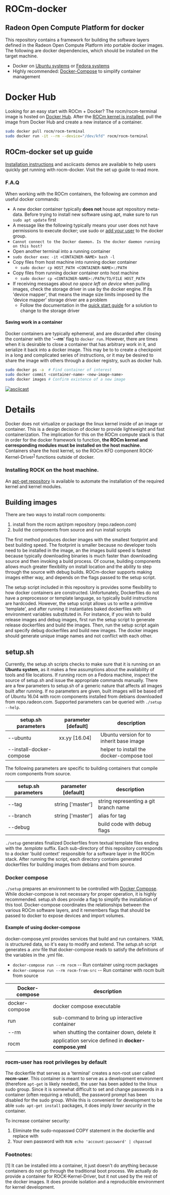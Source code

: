 # ROCm-docker

## Radeon Open Compute Platform for docker
This repository contains a framework for building the software layers defined in the Radeon Open Compute Platform into portable docker images.  The following are docker dependencies, which should be installed on the target machine.

-  Docker on [Ubuntu systems](https://docs.docker.com/v1.8/installation/ubuntulinux/) or [Fedora systems](https://docs.docker.com/v1.8/installation/fedora/)
-  Highly recommended: [Docker-Compose](https://docs.docker.com/compose/install/) to simplify container management

# Docker Hub
Looking for an easy start with ROCm + Docker?  The rocm/rocm-terminal image is hosted on [Docker Hub](https://hub.docker.com/r/rocm/rocm-terminal/).  After the [ROCm kernel is installed](#install-rocm-kernel), pull the image from Docker Hub and create a new instance of a container.

```bash
sudo docker pull rocm/rocm-terminal
sudo docker run -it --rm --device="/dev/kfd" rocm/rocm-terminal
```

## ROCm-docker set up guide
[Installation instructions](quick-start.md) and asciicasts demos are available to help users quickly get running with rocm-docker.  Visit the set up guide to read more.

### F.A.Q
When working with the ROCm containers, the following are common and useful docker commands:
*  A new docker container typically **does not** house apt repository meta-data.  Before trying to install new software using apt, make sure to run `sudo apt update` first
*  A message like the following typically means your user does not have permissions to execute docker; use sudo or [add your user](https://docs.docker.com/engine/installation/linux/ubuntulinux/#/create-a-docker-group) to the docker group.
  * `Cannot connect to the Docker daemon. Is the docker daemon running on this host?`
*  Open another terminal into a running container
  * `sudo docker exec -it <CONTAINER-NAME> bash -l`
* Copy files from host machine into running docker container
  * `sudo docker cp HOST_PATH <CONTAINER-NAME>:/PATH`
* Copy files from running docker container onto host machine
  * `sudo docker cp <CONTAINER-NAME>:/PATH/TO/FILE HOST_PATH`
* If receiving messages about *no space left on device* when pulling images, check the storage driver in use by the docker engine.  If its 'device mapper', that means the image size limits imposed by the 'device mapper' storage driver are a problem
  * Follow the documentation in the [quick start guide](quick-start.md) for a solution to change to the storage driver

#### Saving work in a container
Docker containers are typically ephemeral, and are discarded after closing the container with the '**--rm**' flag to `docker run`.  However, there are times when it is desirable to close a container that has arbitrary work in it, and serialize it back into a docker image.  This may be to to create a checkpoint in a long and complicated series of instructions, or it may be desired to share the image with others through a docker registry, such as docker hub.

```bash
sudo docker ps -a  # Find container of interest
sudo docker commit <container-name> <new-image-name>
sudo docker images # Confirm existence of a new image
```
[![asciicast](https://asciinema.org/a/bka9uj16zuio4qlnsqcr7nv8z.png)](https://asciinema.org/a/bka9uj16zuio4qlnsqcr7nv8z)

# Details
Docker does not virtualize or package the linux kernel inside of an image or container.  This is a design decision of docker to provide lightweight and fast containerization.  The implication for this on the ROCm compute stack is that in order for the docker framework to function, **the ROCm kernel and corresponding modules must be installed on the host machine.**  Containers share the host kernel, so the ROCm KFD component ROCK-Kernel-Driver<sup>[1](#ROCK)</sup> functions outside of docker.

### Installing ROCK on the host machine.
An [apt-get repository](https://github.com/RadeonOpenCompute/ROCm/wiki#installing-from-amd-rocm-repositories) is available to automate the installation of the required kernel and kernel modules.

## Building images
There are two ways to install rocm components:
1.  install from the rocm apt/rpm repository (repo.radeon.com)
2.  build the components from source and run install scripts

The first method produces docker images with the smallest footprint and best building speed.  The footprint is smaller because no developer tools need to be installed in the image, an the images build speed is fastest because typically downloading binaries is much faster than downloading source and then invoking a build process.  Of course, building components allows much greater flexibility on install location and the ability to step through the source with debug builds.  ROCm-docker supports making images either way, and depends on the flags passed to the setup script.

The setup script included in this repository is provides some flexibility to how docker containers are constructed.  Unfortunately, Dockerfiles do not have a preprocessor or template language, so typically build instructions are hardcoded.  However, the setup script allows us to write a primitive 'template', and after running it instantiates baked dockerfiles with environment variables substituted in.  For instance, if you wish to build release images and debug images, first run the setup script to generate release dockerfiles and build the images.  Then, run the setup script again and specify debug dockerfiles and build new images.  The docker images should generate unique image names and not conflict with each other.

## setup.sh
Currently, the setup.sh scripts checks to make sure that it is running on an **Ubuntu system**, as it makes a few assumptions about the availability of tools and file locations.  If running rocm on a Fedora machine, inspect the source of setup.sh and issue the appropriate commands manually.  There are a few parameters to setup.sh of a generic nature that affects all images built after running.  If no parameters are given, built images will be based off of Ubuntu 16.04 with rocm components installed from debians downloaded from repo.radeon.com.  Supported parameters can be queried with `./setup --help`.

| setup.sh parameters | parameter [default]| description |
|-----|-----|-----|
| --ubuntu | xx.yy [16.04] | Ubuntu version for to inherit base image |
| --install-docker-compose | | helper to install the docker-compose tool |

The following parameters are specific to building containers that compile rocm components from source.

| setup.sh parameters | parameter [default]| description |
|-----|-----|-----|
| --tag | string ['master'] | string representing a git branch name |
| --branch | string ['master'] | alias for tag |
| --debug | | build code with debug flags |

`./setup` generates finalized Dockerfiles from textual template files ending with the *.template* suffix.  Each sub-directory of this repository corresponds to a docker 'build context' responsible for a software layer in the ROCm stack.  After running the script, each directory contains generated dockerfiles for building images from debians and from source.

### Docker compose
`./setup` prepares an environment to be controlled with [Docker Compose](https://docs.docker.com/compose/).  While docker-compose is not necessary for proper operation, it is highly recommended.  setup.sh does provide a flag to simplify the installation of this tool. Docker-compose coordinates the relationships between the various ROCm software layers, and it remembers flags that should be passed to docker to expose devices and import volumes.

#### Example of using docker-compose
docker-compose.yml provides services that build and run containers.  YAML is structured data, so it's easy to modify and extend.  The *setup.sh* script generates a *.env* file that docker-compose reads to satisfy the definitions of the variables in the .yml file.
  * `docker-compose run --rm rocm` -- Run container using rocm packages
  * `docker-compose run --rm rocm-from-src` -- Run container with rocm built from source


  | Docker-compose  | description |
  |-----|-----|
  | docker-compose | docker compose executable|
  | run | sub-command to bring up interactive container |
  | --rm | when shutting the container down, delete it |
  | rocm | application service defined in **docker-compose.yml** |

### rocm-user has root privileges by default
The dockerfile that serves as a 'terminal' creates a non-root user called **rocm-user**.  This container is meant to serve as a development environment (therefore `apt-get` is likely needed), the user has been added to the linux sudo group.  Since it is somewhat difficult to set and change passwords in a container (often requiring a rebuild), the password prompt has been disabled for the sudo group.  While this is convenient for development to be able `sudo apt-get install` packages, it does imply *lower security* in the container.

To increase container security:

1.  Eliminate the sudo-nopasswd COPY statement in the dockerfile and replace with
2.  Your own password with `RUN echo 'account:password' | chpasswd`

### Footnotes:
<a name="ROCK">[1]</a> It can be installed into a container, it just doesn't do anything because containers do not go through the traditional boot process.  We actually do provide a container for ROCK-Kernel-Driver, but it not used by the rest of the docker images.  It does provide isolation and a reproducible environment for kernel development.
